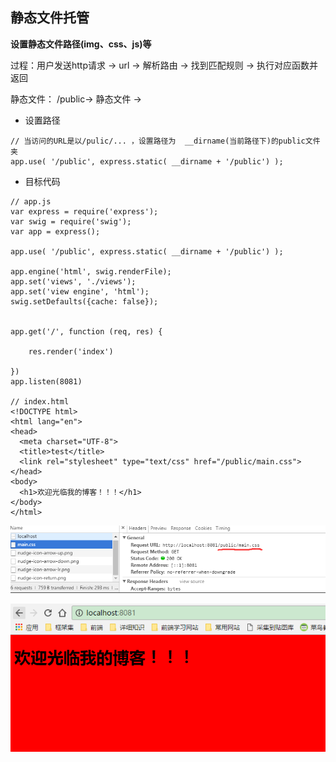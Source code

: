 ## 静态文件托管

**设置静态文件路径(img、css、js)等**

过程：用户发送http请求 -> url -> 解析路由 -> 找到匹配规则 -> 执行对应函数并返回

静态文件：
/public-> 静态文件 ->

* 设置路径

```
// 当访问的URL是以/pulic/... ，设置路径为  __dirname(当前路径下)的public文件夹
app.use( '/public', express.static( __dirname + '/public') );
```

* 目标代码

```
// app.js
var express = require('express');
var swig = require('swig');
var app = express();

app.use( '/public', express.static( __dirname + '/public') );

app.engine('html', swig.renderFile);
app.set('views', './views');
app.set('view engine', 'html');
swig.setDefaults({cache: false});


app.get('/', function (req, res) {

    res.render('index')

})
app.listen(8081)

// index.html
<!DOCTYPE html>
<html lang="en">
<head>
  <meta charset="UTF-8">
  <title>test</title>
  <link rel="stylesheet" type="text/css" href="/public/main.css">
</head>
<body>
  <h1>欢迎光临我的博客！！！</h1>
</body>
</html>
```
![](/博客管理系统/img/静态文件1.jpg)

![](/博客管理系统/img/静态文件2.jpg)


